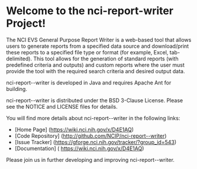 Welcome to the nci-report-writer Project!
==============================

The NCI EVS General Purpose Report Writer is a web-based tool that allows users to generate reports from a 
specified data source and download/print these reports to a specified file type or format (for example, Excel, tab-delimited).
This tool allows for the generation of standard reports (with predefined criteria and outputs) and 
custom reports where the user must provide the tool with the required search criteria and desired output data.

nci-report--writer is developed in Java and requires Apache Ant for building.

nci-report--writer is distributed under the BSD 3-Clause License.
Please see the NOTICE and LICENSE files for details.

You will find more details about nci-report--writer in the following links:

 * [Home Page] (https://wiki.nci.nih.gov/x/D4E1AQ)
 * [Code Repository] (http://github.com/NCIP/nci-report--writer)
 * [Issue Tracker] (https://gforge.nci.nih.gov/tracker/?group_id=543)
 * [Documentation] ( 	https://wiki.nci.nih.gov/x/D4E1AQ)
  
Please join us in further developing and improving nci-report--writer.
